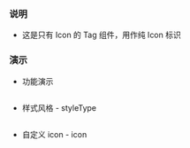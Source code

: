 ### 说明

*   这是只有 Icon 的 Tag 组件，用作纯 Icon 标识

### 演示

*   功能演示

```js {"codepath": "icon.jsx"}
```

*   样式风格 - styleType

```js {"codepath": "icon-styleType.jsx"}
```

*   自定义 icon - icon

```js {"codepath": "icon-icon.jsx"}
```
